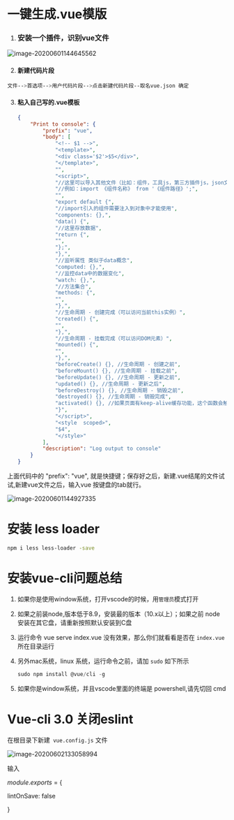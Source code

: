 # 一键生成.vue模版

1. ### 安装一个插件，识别vue文件

![image-20200601144645562](../../Vue%E5%9F%BA%E7%A1%80%E7%AC%AC%E5%9B%9B%E5%A4%A920200602/01-%E5%A4%A7%E7%BA%B2/%E8%AF%BE%E5%A0%82%E7%AC%94%E8%AE%B0.assets/image-20200601144645562.png)

2. #### 新建代码片段

```bash
文件-->首选项-->用户代码片段-->点击新建代码片段--取名vue.json 确定
```

3. #### 粘入自己写的.vue模板

   ```json
   {
       "Print to console": {
           "prefix": "vue",
           "body": [
               "<!-- $1 -->",
               "<template>",
               "<div class='$2'>$5</div>",
               "</template>",
               "",
               "<script>",
               "//这里可以导入其他文件（比如：组件，工具js，第三方插件js，json文件，图片文件等等）",
               "//例如：import 《组件名称》 from '《组件路径》';",
               "",
               "export default {",
               "//import引入的组件需要注入到对象中才能使用",
               "components: {},",
               "data() {",
               "//这里存放数据",
               "return {",
               "",
               "};",
               "},",
               "//监听属性 类似于data概念",
               "computed: {},",
               "//监控data中的数据变化",
               "watch: {},",
               "//方法集合",
               "methods: {",
               "",
               "},",
               "//生命周期 - 创建完成（可以访问当前this实例）",
               "created() {",
               "",
               "},",
               "//生命周期 - 挂载完成（可以访问DOM元素）",
               "mounted() {",
               "",
               "},",
               "beforeCreate() {}, //生命周期 - 创建之前",
               "beforeMount() {}, //生命周期 - 挂载之前",
               "beforeUpdate() {}, //生命周期 - 更新之前",
               "updated() {}, //生命周期 - 更新之后",
               "beforeDestroy() {}, //生命周期 - 销毁之前",
               "destroyed() {}, //生命周期 - 销毁完成",
               "activated() {}, //如果页面有keep-alive缓存功能，这个函数会触发",
               "}",
               "</script>",
               "<style  scoped>",
               "$4",
               "</style>"
           ],
           "description": "Log output to console"
       }
   }
   
   
   ```

   

上面代码中的 "prefix": "vue", 就是快捷键；保存好之后，新建.vue结尾的文件试试,新建vue文件之后，输入vue 按键盘的tab就行。

![image-20200601144927335](../../Vue%E5%9F%BA%E7%A1%80%E7%AC%AC%E5%9B%9B%E5%A4%A920200602/01-%E5%A4%A7%E7%BA%B2/%E8%AF%BE%E5%A0%82%E7%AC%94%E8%AE%B0.assets/image-20200601144927335.png)





# 安装 less loader

```bash
npm i less less-loader -save
```



# 安装vue-cli问题总结

1. 如果你是使用window系统，打开vscode的时候，用`管理员`模式打开

2. 如果之前装node,版本低于8.9，安装最的版本（10.x以上）；如果之前 node 安装在其它盘，请重新按照默认安装到C盘

3. 运行命令 vue serve index.vue 没有效果，那么你们就看看是否在 `index.vue` 所在目录运行

4. 另外mac系统，linux 系统，运行命令之前，请加 `sudo` 如下所示

   ```js
   sudo npm install @vue/cli -g
   ```

5. 如果你是window系统，并且vscode里面的终端是 powershell,请先切回 cmd



# Vue-cli 3.0 关闭eslint

在根目录下新建` vue.config.js` 文件

![image-20200602133058994](../../Vue%E5%9F%BA%E7%A1%80%E7%AC%AC%E5%9B%9B%E5%A4%A920200602/01-%E5%A4%A7%E7%BA%B2/%E8%AF%BE%E5%A0%82%E7%AC%94%E8%AE%B0.assets/image-20200602133058994.png)



输入

*module*.*exports* = {

  lintOnSave: false

}